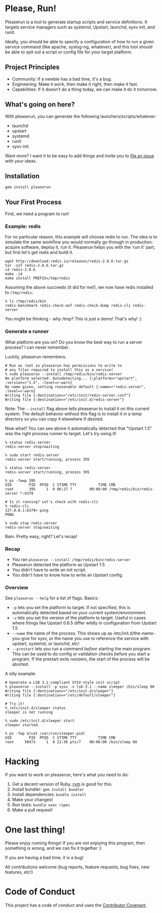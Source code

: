 # Please, Run!

Pleaserun is a tool to generate startup scripts and service definitions. It targets
service managers such as systemd, Upstart, launchd, sysv init, and runit.

Ideally, you should be able to specify a configuration of how to run a given
service command (like apache, syslog-ng, whatever), and this tool should
be able to spit out a script or config file for your target platform.

## Project Principles

* Community: If a newbie has a bad time, it's a bug.
* Engineering: Make it work, then make it right, then make it fast.
* Capabilities: If it doesn't do a thing today, we can make it do it tomorrow.

## What's going on here?

With pleaserun, you can generate the following launchers/scripts/whatever:

* launchd
* upstart
* systemd
* runit
* sysv init

Want more? I want it to be easy to add things and invite you to [file an issue](../../issues/) with your ideas.

## Installation

    gem install pleaserun

## Your First Process

First, we need a program to run!

### Example: redis

For no particular reason, this example will choose redis to run. The idea is to
simulate the same workflow you would normally go through in production: acquire
software, deploy it, run it. Pleaserun helps you with the 'run it' part, but
first let's get redis and build it.

    wget http://download.redis.io/releases/redis-2.8.6.tar.gz
    tar -zxf redis-2.8.6.tar.gz
    cd redis-2.8.6
    make -j4
    make install PREFIX=/tmp/redis

Assuming the above succeeds (it did for me!), we now have redis installed to `/tmp/redis`:

    % ls /tmp/redis/bin
    redis-benchmark redis-check-aof redis-check-dump redis-cli redis-server

You might be thinking - why /tmp? This is just a demo! That's why! :)

### Generate a runner

What platform are you on? Do you know the best way to run a server process? I
can never remember.

Luckily, pleaserun remembers.

    # Run as root so pleaserun has permissions to write to
    # any files required to install this as a service!
    % sudo pleaserun --install /tmp/redis/bin/redis-server
    No platform selected. Autodetecting... {:platform=>"upstart", :version=>"1.5", :level=>:warn}
    No name given, setting reasonable default {:name=>"redis-server", :level=>:warn}
    Writing file {:destination=>"/etc/init/redis-server.conf"}
    Writing file {:destination=>"/etc/init.d/redis-server"}

Note: The `--install` flag above tells pleaserun to install it on this current system. The
default behavior without this flag is to install it in a temp directory so you can copy
it elsewhere if desired.

Now what? You can see above it automatically detected that "Upstart 1.5" was
the right process runner to target. Let's try using it!

    % status redis-server
    redis-server stop/waiting

    % sudo start redis-server
    redis-server start/running, process 395

    % status redis-server
    redis-server start/running, process 395

    % ps -fwwp 395
    UID        PID  PPID  C STIME TTY          TIME CMD
    root       395     1  0 06:27 ?        00:00:00 /tmp/redis/bin/redis-server *:6379

    # Is it running? Let's check with redis-cli
    % redis-cli
    127.0.0.1:6379> ping
    PONG

    % sudo stop redis-server
    redis-server stop/waiting

Bam. Pretty easy, right? Let's recap!

### Recap

* You ran `pleaserun --install /tmp/redis/bin/redis-server`
* Pleaserun detected the platform as Upstart 1.5
* You didn't have to write an init script.
* You didn't have to know how to write an Upstart config.

### Overview

See `pleaserun --help` for a list of flags. Basics:

* `-p` lets you set the platform to target. If not specified, this is
  automatically detected based on your current system/environment.
* `-v` lets you set the version of the platform to target. Useful in cases
  where things like Upstart 0.6.5 differ wildly in configuration from Upstart
  1.5
* `--name` the name of the process. This shows up as
  /etc/init.d/the-name-you-give for sysv, or the name you use to reference the
  service with upstart, systemd, or launchd, etc!
* `--prestart` lets you run a command *before* starting the main program. This
  can be used to do config or validation checks before you start a program. If
  the prestart exits nonzero, the start of the process will be aborted.

A silly example:

    # Generate a LSB 3.1-compliant SYSV-style init script
    % pleaserun --install -p sysv -v lsb-3.1 --name sleeper /bin/sleep 60
    Writing file {:destination=>"/etc/init.d/sleeper"}
    Writing file {:destination=>"/etc/default/sleeper"}

    # Try it!
    % /etc/init.d/sleeper status          
    sleeper is not running

    % sudo /etc/init.d/sleeper start
    sleeper started.

    % ps -fwp $(cat /var/run/sleeper.pid)
    UID        PID  PPID  C STIME TTY          TIME CMD
    root     50473     1  0 22:36 pts/7    00:00:00 /bin/sleep 60

# Hacking

If you want to work on pleaserun, here's what you need to do:

1. Get a decent version of Ruby.  [rvm](https://rvm.io/) is good for this.
2. Install bundler: `gem install bundler`
3. Install dependencies: `bundle install`
4. Make your changes!
5. Run tests: `bundle exec rspec`
6. Make a pull request!

# One last thing!

Please enjoy running things! If you are not enjoying this program, then something is wrong, and we can fix it together :)

If you are having a bad time, it is a bug!

All contributions welcome (bug reports, feature requests, bug fixes, new features, etc!)

# Code of Conduct

This project has a code of conduct and uses the [Contributor Covenant](CODE_OF_CONDUCT.md). 
